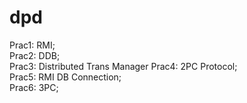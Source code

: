 # dpd
Prac1: RMI;  
Prac2: DDB;   
Prac3: Distributed Trans Manager
Prac4: 2PC Protocol;         
Prac5: RMI DB Connection;      
Prac6: 3PC;

